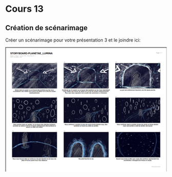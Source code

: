 # Cours 13
## Création de scénarimage
Créer un scénarimage pour votre présentation 3 et le joindre ici: 

![cap1.PNG](Images/storyboard-capture.PNG)


